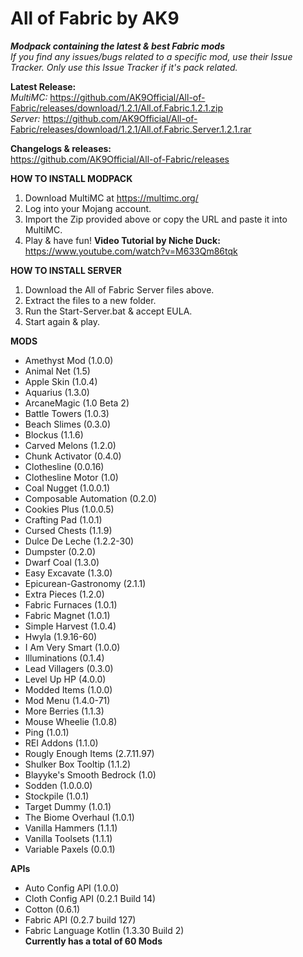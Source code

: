 # All of Fabric by AK9
***Modpack containing the latest &amp; best Fabric mods*** \
*If you find any issues/bugs related to a specific mod, use their Issue Tracker. Only use this Issue Tracker if it's pack related.*

**Latest Release:**\
*MultiMC:*
https://github.com/AK9Official/All-of-Fabric/releases/download/1.2.1/All.of.Fabric.1.2.1.zip \
*Server:*
https://github.com/AK9Official/All-of-Fabric/releases/download/1.2.1/All.of.Fabric.Server.1.2.1.rar

**Changelogs & releases:**\
https://github.com/AK9Official/All-of-Fabric/releases 


**HOW TO INSTALL MODPACK**
1. Download MultiMC at https://multimc.org/
2. Log into your Mojang account.
3. Import the Zip provided above or copy the URL and paste it into MultiMC.
4. Play & have fun!
**Video Tutorial by Niche Duck:** https://www.youtube.com/watch?v=M633Qm86tqk

**HOW TO INSTALL SERVER**
1. Download the All of Fabric Server files above.
2. Extract the files to a new folder.
3. Run the Start-Server.bat & accept EULA.
4. Start again & play.

**MODS** 
+ Amethyst Mod (1.0.0)
+ Animal Net (1.5)
+ Apple Skin (1.0.4)
+ Aquarius (1.3.0)
+ ArcaneMagic (1.0 Beta 2)
+ Battle Towers (1.0.3)
+ Beach Slimes (0.3.0)
+ Blockus (1.1.6)
+ Carved Melons (1.2.0)
+ Chunk Activator (0.4.0)
+ Clothesline (0.0.16)
+ Clothesline Motor (1.0)
+ Coal Nugget (1.0.0.1)
+ Composable Automation (0.2.0)
+ Cookies Plus (1.0.0.5)
+ Crafting Pad (1.0.1)
+ Cursed Chests (1.1.9)
+ Dulce De Leche (1.2.2-30)
+ Dumpster (0.2.0)
+ Dwarf Coal (1.3.0)
+ Easy Excavate (1.3.0)
+ Epicurean-Gastronomy (2.1.1)
+ Extra Pieces (1.2.0)
+ Fabric Furnaces (1.0.1)
+ Fabric Magnet (1.0.1)
+ Simple Harvest (1.0.4)
+ Hwyla (1.9.16-60)
+ I Am Very Smart (1.0.0)
+ Illuminations (0.1.4)
+ Lead Villagers (0.3.0)
+ Level Up HP (4.0.0)
+ Modded Items (1.0.0)
+ Mod Menu (1.4.0-71)
+ More Berries (1.1.3)
+ Mouse Wheelie (1.0.8)
+ Ping (1.0.1)
+ REI Addons (1.1.0)
+ Rougly Enough Items (2.7.11.97)
+ Shulker Box Tooltip (1.1.2)
+ Blayyke's Smooth Bedrock (1.0)
+ Sodden (1.0.0.0)
+ Stockpile (1.0.1)
+ Target Dummy (1.0.1)
+ The Biome Overhaul (1.0.1)
+ Vanilla Hammers (1.1.1)
+ Vanilla Toolsets (1.1.1)
+ Variable Paxels (0.0.1)

**APIs**
+ Auto Config API (1.0.0)
+ Cloth Config API (0.2.1 Build 14)
+ Cotton (0.6.1)
+ Fabric API (0.2.7 build 127)
+ Fabric Language Kotlin (1.3.30 Build 2)\
**Currently has a total of 60 Mods**

